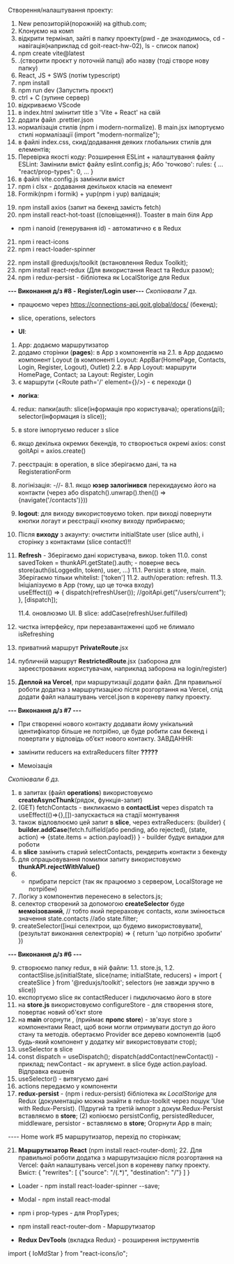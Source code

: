 Створення/налаштування проекту:

1. New репозиторій(порожній) на github.com;
2. Клонуємо на комп
3. відкрити термінал, зайті в папку проекту(pwd - де знаходимось, cd -
   навігація(наприклад cd goit-react-hw-02), ls - список папок)
4. npm create vite@latest
5. .(створити проєкт у поточній папці) або назву (тоді створе нову папку)
6. React, JS + SWS (потім typescript)
7. npm install
8. npm run dev (Запустить проєкт)
9. ctrl + С (зупине сервер)
10. відкриваємо VScode
11. в index.html змінитит title з 'Vite + React' на свій
12. додати файл .prettier.json
13. нормалізація стилів (npm i modern-normalize). В main.jsx імпортуємо стилі
    нормалізації (import "modern-normalize");
14. в файлі index.css, скид/додавання деяких глобальних стилів для елементів;
15. Перевірка якості коду: Розширення ESLint + налаштування файлу ESLint: Замінили вміст файлу eslint.config.js; Або 'точково':
    <!-- ''' -->
    rules: {
    ...
    "react/prop-types": 0,
    ...
    }
    <!-- ''' -->
16. в файлі vite.config.js замінили вміст
17. npm i clsx - додавання декількох класів на елемент
18. Formik(npm i formik) + yup(npm i yup) валідація;
<!--  -->
19. npm install axios (запит на бекенд замість fetch)
20. npm install react-hot-toast ((сповіщення)). Toaster в main біля App

- npm i nanoid (генерування id) - автоматично є в Redux

21. npm i react-icons
22. npm i react-loader-spinner

<!-- Redux -->

22. npm install @reduxjs/toolkit (встановлення Redux Toolkit);
23. npm install react-redux (Для використання React та Redux разом);
24. npm i redux-persist - бібліотека як LocalStorige для Redux

<!-- 8 -->

**--- Виконання д/з #8 - Register/Login user---**
_Скопіювали 7 дз._

- працюємо через https://connections-api.goit.global/docs/ (бекенд);
- slice, operations, selectors

- **UI**:

1. App: додаємо маршрутизатор <BrowserRouter><App/></BrowserRouter>
2. додамо сторінки (**pages**): в App з компонентів на <Routes><Route path='/' element={}></Route></Routes>
   2.1. в App додаємо компонент Loyout (в компоненті Loyout: AppBar(HomePage, Contacts, Login, Register, Logout), Outlet)
   2.2. в App Loyout: маршрути HomePage, Contact; за Layout: Register, Login
3. є маршрути (<Route path='/' element={<HomePage/>}/>) - є переходи (<Navlink to='/'/>)

- **логіка**:

4.  redux: папки(auth: slice(інформація про користувача); operations(дії); selector(інформация із slice));
5.  в store імпортуємо reducer з slice
6.  якщо декілька окремих бекендів, то створюється окремі axios: const goitApi = axios.create()
7.  реєстрація: в operation, в slice зберігаємо дані, та на RegisterationForm
8.  логінізація: -//-
    8.1. якщо **юзер залогінився** перекидауємо його на контакти (через <Navigate to='/contacts/'/>
    або dispatch().unwrap().then(() => {navigate('/contacts')}))
9.  **logout**: для виходу використовуємо token.
    при виході повернути кнопки логаут и реєстрації кнопку виходу прибираємо;
10. Після **виходу** з акаунту: очистити initialState user (slice auth), і сторінку з контактами (slice contact)!!
11. **Refresh** - Зберігаємо дані користувача, викор. token
    11.0. const savedToken = thunkAPI.getState().auth; - поверне весь store(auth(isLoggedIn, token), user, ...)
    11.1. Persist: в store, main. Зберігаємо тільки whitelist: ['token']
    11.2. auth/operation: refresh.
    11.3. Ініціалізуємо в App (тому, що це точка входу)  
     useEffect(() => {
    dispatch(refreshUser()); //goitApi.get("/users/current");
    }, [dispatch]);

    11.4. оновлюэмо UI. В slice: addCase(refreshUser.fulfilled)

12. чистка інтерфейсу, при перезавантаженні щоб не блимало isRefreshing
13. приватний маршрут **PrivateRoute**.jsx
14. публичній маршрут **RestrictedRoute**.jsx (заборона для зареєстрованих користувачам, наприклад заборона на login/register)

15. **Деплой на Vercel**, при маршрутизації додати файл.
    Для правильної роботи додатка з маршрутизацією після розгортання на Vercel, слід додати файл налаштувань vercel.json в кореневу папку проекту.

**--- Виконання д/з #7 ---**

- При створенні нового контакту додавати йому унікальний ідентифікатор більше не потрібно,
  це буде робити сам бекенд і повертати у відповідь об’єкт нового контакту.
  ЗАВДАННЯ:

- замінити reducers на extraReducers filter **?????**
- Мемоізація

_Скопіювали 6 дз._

1. в запитах (файл **operations**) використовуємо **createAsyncThunk**(рядок, функція-запит)
2. (GET) fetchContacts - викликаємо в **contactList** через dispatch та useEffect(()=>{},[])-запускається на стадії монтування
3. також відловлюємо цей запит в **slice**, через extraReducers: (builder) {
   **builder.addCase**(fetch.fulfield(або pending, або rejected), (state, action) => {state.items = action.payload})
   } - builder будує випадки для роботи
4. в **slice** замінить старий selectContacts, рендерить контакти з бекенду
5. для опрацьовування помилки запиту використовуємо **thunkAPI.rejectWithValue()**
6. - прибрати персіст (так як працюємо з сервером, LocalStorage не потрібен)
7. Логіку з компонентив перенесено в selectors.js;
8. селектор створений за допомогою **createSelector** буде **мемоізований**,
   // тобто який перераховує contacts, коли змінюється значення state.contacts
   //або state.filter;
9. createSelector([інші селектрои, що будемо використовувати], (результат виконання селектрорів) => {
   return 'що потрібно зробити'
   })
   <!--  -->
   <!--  -->
   <!--  -->

**--- Виконання д/з #6 ---**

9. створюємо папку redux, в ній файли:
   1.1. store.js,
   1.2. contactSlise.js(initialState, slice(name; initialState,
   reducers) + import { createSlice } from '@reduxjs/toolkit'; selectors (не завжди зручно в slice))
10. експортуємо slice як contactReducer і пидключаємо його в store
11. на **store.js** використовуємо configureStore - для створення store, повертає новий
    об'єкт store
12. на **main** огорнути <Provider store={store}>, (приймає **пропс store**) - зв'язує store з компонентами React, щоб вони могли отримувати доступ до його стану та методів. обертаємо Provider все дерево компонентів (щоб будь-який компонент у додатку міг використовувати стор);
13. useSelector в slice
14. const dispatch = useDispatch(); dispatch(addContact(newContact)) - приклад; newContact - як аргумент. в slice буде action.payload. Відправка екшенів
15. useSelector() - витягуємо дані
16. actions передаємо у компоненти
17. **redux-persist** - (npm i redux-persist) бібліотека як _LocalStorige_
    для Redux (документацію можна знайти в redux-toolkit через пошук 'Use with
    Redux-Persist). (1)другий та третій імпорт з докум.Redux-Persist вставляємо в
    **store**; (2) копіюємо persistConfig, persistedReducer, middleware, persistor -
    вставляємо в **store**; Огорнути App в main; <PersistGate loading={null} persistor={persistor}><App/></PersistGate>

---- Home work #5 маршрутизатор, перехід по сторінкам;

21. **Маршрутизатор React** (npm install react-router-dom); 22. Для правильної роботи додатка з маршрутизацією після розгортання на Vercel: файл налаштувань vercel.json в кореневу папку проекту. Вміст:
    {
    "rewrites": [
    {"source": "/(.*)", "destination": "/"}
    ]
    }

   <!--  ------>

- Loader - npm install react-loader-spinner --save;
- Modal - npm install react-modal
- npm i prop-types - для PropTypes;
- npm install react-router-dom - Маршрутизатор

- **Redux DevTools** (вкладка Redux) - розширення інструментів

<!--  -->

import { IoMdStar } from "react-icons/io";
<IoMdStar />
